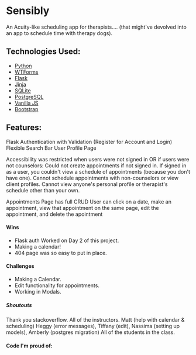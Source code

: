 # Sensibly

An Acuity-like scheduling app for therapists....
(that might've devolved into an app to schedule time with therapy dogs).

## Technologies Used: 
- [Python](https://www.python.org/)
- [WTForms](https://wtforms.readthedocs.io/en/stable/)
- [Flask](http://flask.pocoo.org/docs/1.0/)
- [Jinja](http://jinja.pocoo.org/)
- [SQLite](https://www.sqlite.org/index.html)
- [PostgreSQL](https://www.postgresql.org/)
- [Vanilla JS]()
- [Bootstrap](https://getbootstrap.com/)

## Features:
Flask Authentication with Validation (Register for Account and Login)
Flexible Search Bar
User Profile Page

Accessibility was restricted when users were not signed in OR if users were not counselors:
Could not create appointments if not signed in.
If signed in as a user, you couldn't view a schedule of appointments (because you don't have one).
Cannot schedule appointments with non-counselors or view client profiles. 
Cannot view anyone's personal profile or therapist's schedule other than your own.

Appointments Page has full CRUD
User can click on a date, make an appointment, view that appointment on the same page, edit the appointment, and delete the apointment

#### Wins
- Flask auth Worked on Day 2 of this project.
- Making a calendar!
- 404 page was so easy to put in place.

#### Challenges
- Making a Calendar.
- Edit functionality for appointments. 
- Working in Modals.

##### Shoutouts
Thank you stackoverflow.
All of the instructors.
Matt (help with calendar & scheduling)
Heggy (error messages), Tiffany (edit), Nassima (setting up models), Amberly (postgres migration)
All of the students in the class. 

#### Code I'm proud of:

